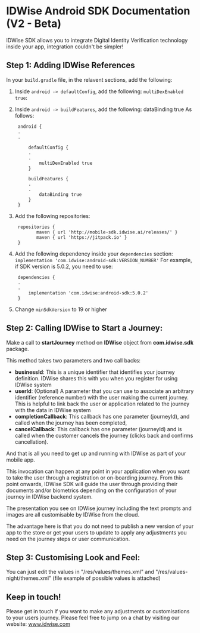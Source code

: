 # IDWise Android SDK Documentation (V2 - Beta)
IDWise SDK allows you to integrate Digital Identity Verification technology inside your app, integration couldn't be simpler!


## Step 1: Adding IDWise References
In your `build.gradle` file, in the relavent sections, add the following:
1. Inside `android -> defaultConfig`, add the following: `multiDexEnabled true`:
2. Inside `android -> buildFeatures`, add the following: dataBinding true
As follows:

	    android {
	    .
	    .
	    
	        defaultConfig {
	    	.
	    	.
	            multiDexEnabled true
	    	}
	    	
	        buildFeatures {
	    	.
	    	.
	            dataBinding true
	    	}
	    }
3. Add the following repositories: 

        repositories {
    	       maven { url 'http://mobile-sdk.idwise.ai/releases/' }
    	       maven { url 'https://jitpack.io' }
		}
4. Add the following dependency inside your `dependencies` section:
    `implementation 'com.idwise:android-sdk:VERSION_NUMBER'`
    For example, if SDK version is 5.0.2, you need to use:
    
		dependencies {
	    .
	    .
			implementation 'com.idwise:android-sdk:5.0.2'
		}
5. Change `minSdkVersion` to 19 or higher
    
## Step 2: Calling IDWise to Start a Journey:
Make a call to **startJourney** method on **IDWise** object from **com.idwise.sdk** package.

This method takes two parameters and two call backs:

* **businessId**: This is a unique identifier that identifies your journey definition. IDWise shares this with you when you register for using IDWise system
* **userId**: (Optional) A parameter that you can use to associate an arbitrary identifier (reference number) with the user making the current journey. This is helpful to link back the user or application related to the journey with the data in IDWise system   
* **completionCallback**: This callback has one parameter (journeyId), and called when the journey has been completed,
* **cancelCallback**: This callback has one parameter (journeyId) and is called when the customer cancels the journey (clicks back and confirms cancellation).

And that is all you need to get up and running with IDWise as part of your mobile app.

This invocation can happen at any point in your application when you want to take the user through a registration or on-boarding journey.
From this point onwards, IDWise SDK will guide the user through providing their documents and/or biometrics depending on the configuration of your journey in IDWise backend system.

The presentation you see on IDWise journey including the text prompts and images are all customisable by IDWise from the cloud.

The advantage here is that you do not need to publish a new version of your app to the store or get your users to update to apply any adjustments you need on the journey steps or user communication.

## Step 3: Customising Look and Feel:
You can just edit the values in "/res/values/themes.xml" and "/res/values-night/themes.xml" (file example of possible values is attached)

## Keep in touch!
Please get in touch if you want to make any adjustments or customisations to your users journey.
Please feel free to jump on a chat by visiting our website: www.idwise.com
